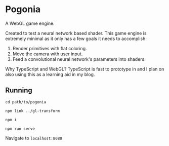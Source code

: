 # Pogonia

A WebGL game engine.

Created to test a neural network based shader. This game engine is extremely minimal as it only has a few goals it needs
to accomplish:

1. Render primitives with flat coloring.
2. Move the camera with user input.
3. Feed a convolutional neural network's parameters into shaders.

Why TypeScript and WebGL? TypeScript is fast to prototype in and I plan on also using this as a learning aid in my blog.

## Running

`cd path/to/pogonia`

`npm link ../gl-transform`

`npm i`

`npm run serve`

Navigate to `localhost:8080`
